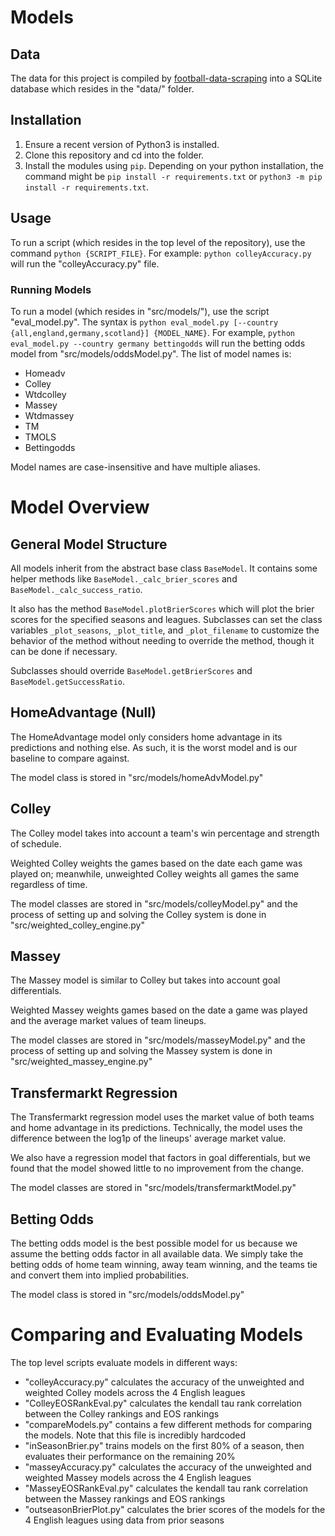 # Models

## Data

The data for this project is compiled by [football-data-scraping](https://github.com/Summer-ICERM-2024-Pyramid-Schemers/football-data-scraping) into a SQLite database which resides in the "data/" folder.

## Installation

1. Ensure a recent version of Python3 is installed.
2. Clone this repository and cd into the folder.
3. Install the modules using `pip`. Depending on your python installation, the command might be `pip install -r requirements.txt` or `python3 -m pip install -r requirements.txt`.

## Usage

To run a script (which resides in the top level of the repository), use the command `python {SCRIPT_FILE}`. For example: `python colleyAccuracy.py` will run the "colleyAccuracy.py" file.

### Running Models
To run a model (which resides in "src/models/"), use the script "eval_model.py". The syntax is `python eval_model.py [--country {all,england,germany,scotland}] {MODEL_NAME}`. For example, `python eval_model.py --country germany bettingodds` will run the betting odds model from "src/models/oddsModel.py".
The list of model names is:
- Homeadv
- Colley
- Wtdcolley
- Massey
- Wtdmassey
- TM
- TMOLS
- Bettingodds

Model names are case-insensitive and have multiple aliases.

# Model Overview

## General Model Structure

All models inherit from the abstract base class `BaseModel`. It contains some helper methods like `BaseModel._calc_brier_scores` and `BaseModel._calc_success_ratio`.

It also has the method `BaseModel.plotBrierScores` which will plot the brier scores for the specified seasons and leagues. Subclasses can set the class variables `_plot_seasons`, `_plot_title`, and `_plot_filename` to customize the behavior of the method without needing to override the method, though it can be done if necessary.

Subclasses should override `BaseModel.getBrierScores` and `BaseModel.getSuccessRatio`.

## HomeAdvantage (Null)

The HomeAdvantage model only considers home advantage in its predictions and nothing else. As such, it is the worst model and is our baseline to compare against.

The model class is stored in "src/models/homeAdvModel.py"

## Colley

The Colley model takes into account a team's win percentage and strength of schedule.

Weighted Colley weights the games based on the date each game was played on; meanwhile, unweighted Colley weights all games the same regardless of time.

The model classes are stored in "src/models/colleyModel.py" and the process of setting up and solving the Colley system is done in "src/weighted_colley_engine.py"

## Massey

The Massey model is similar to Colley but takes into account goal differentials. 

Weighted Massey weights games based on the date a game was played and the average market values of team lineups.

The model classes are stored in "src/models/masseyModel.py" and the process of setting up and solving the Massey system is done in "src/weighted_massey_engine.py"

## Transfermarkt Regression

The Transfermarkt regression model uses the market value of both teams and home advantage in its predictions. Technically, the model uses the difference between the log1p of the lineups' average market value.

We also have a regression model that factors in goal differentials, but we found that the model showed little to no improvement from the change.

The model classes are stored in "src/models/transfermarktModel.py"

## Betting Odds

The betting odds model is the best possible model for us because we assume the betting odds factor in all available data. We simply take the betting odds of home team winning, away team winning, and the teams tie and convert them into implied probabilities.

The model class is stored in "src/models/oddsModel.py"

# Comparing and Evaluating Models

The top level scripts evaluate models in different ways:
* "colleyAccuracy.py" calculates the accuracy of the unweighted and weighted Colley models across the 4 English leagues
* "ColleyEOSRankEval.py" calculates the kendall tau rank correlation between the Colley rankings and EOS rankings
* "compareModels.py" contains a few different methods for comparing the models. Note that this file is incredibly hardcoded
* "inSeasonBrier.py" trains models on the first 80% of a season, then evaluates their performance on the remaining 20%
* "masseyAccuracy.py" calculates the accuracy of the unweighted and weighted Massey models across the 4 English leagues
* "MasseyEOSRankEval.py" calculates the kendall tau rank correlation between the Massey rankings and EOS rankings
* "outseasonBrierPlot.py" calculates the brier scores of the models for the 4 English leagues using data from prior seasons

